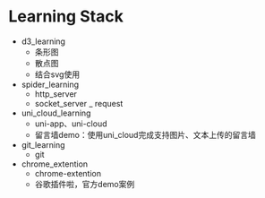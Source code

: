 # Learning Stack

- d3_learning
    - 条形图
    - 散点图
    - 结合svg使用
- spider_learning
    - http_server
    - socket_server
    _ request
- uni_cloud_learning
    - uni-app、uni-cloud
    - 留言墙demo：使用uni_cloud完成支持图片、文本上传的留言墙
- git_learning
    - git
- chrome_extention
    - chrome-extention
    - 谷歌插件啦，官方demo案例
